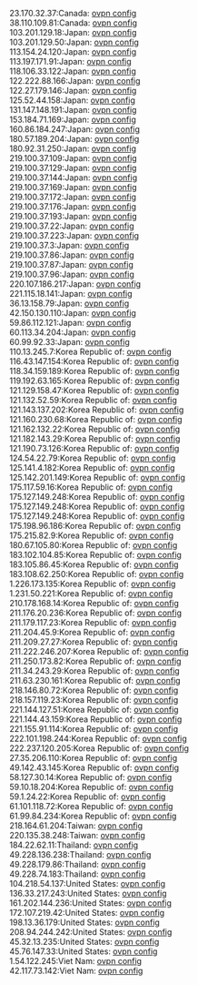 23.170.32.37:Canada: [ovpn config](vpn/23_170_32_37.ovpn)  
38.110.109.81:Canada: [ovpn config](vpn/38_110_109_81.ovpn)  
103.201.129.18:Japan: [ovpn config](vpn/103_201_129_18.ovpn)  
103.201.129.50:Japan: [ovpn config](vpn/103_201_129_50.ovpn)  
113.154.24.120:Japan: [ovpn config](vpn/113_154_24_120.ovpn)  
113.197.171.91:Japan: [ovpn config](vpn/113_197_171_91.ovpn)  
118.106.33.122:Japan: [ovpn config](vpn/118_106_33_122.ovpn)  
122.222.88.166:Japan: [ovpn config](vpn/122_222_88_166.ovpn)  
122.27.179.146:Japan: [ovpn config](vpn/122_27_179_146.ovpn)  
125.52.44.158:Japan: [ovpn config](vpn/125_52_44_158.ovpn)  
131.147.148.191:Japan: [ovpn config](vpn/131_147_148_191.ovpn)  
153.184.71.169:Japan: [ovpn config](vpn/153_184_71_169.ovpn)  
160.86.184.247:Japan: [ovpn config](vpn/160_86_184_247.ovpn)  
180.57.189.204:Japan: [ovpn config](vpn/180_57_189_204.ovpn)  
180.92.31.250:Japan: [ovpn config](vpn/180_92_31_250.ovpn)  
219.100.37.109:Japan: [ovpn config](vpn/219_100_37_109.ovpn)  
219.100.37.129:Japan: [ovpn config](vpn/219_100_37_129.ovpn)  
219.100.37.144:Japan: [ovpn config](vpn/219_100_37_144.ovpn)  
219.100.37.169:Japan: [ovpn config](vpn/219_100_37_169.ovpn)  
219.100.37.172:Japan: [ovpn config](vpn/219_100_37_172.ovpn)  
219.100.37.176:Japan: [ovpn config](vpn/219_100_37_176.ovpn)  
219.100.37.193:Japan: [ovpn config](vpn/219_100_37_193.ovpn)  
219.100.37.22:Japan: [ovpn config](vpn/219_100_37_22.ovpn)  
219.100.37.223:Japan: [ovpn config](vpn/219_100_37_223.ovpn)  
219.100.37.3:Japan: [ovpn config](vpn/219_100_37_3.ovpn)  
219.100.37.86:Japan: [ovpn config](vpn/219_100_37_86.ovpn)  
219.100.37.87:Japan: [ovpn config](vpn/219_100_37_87.ovpn)  
219.100.37.96:Japan: [ovpn config](vpn/219_100_37_96.ovpn)  
220.107.186.217:Japan: [ovpn config](vpn/220_107_186_217.ovpn)  
221.115.18.141:Japan: [ovpn config](vpn/221_115_18_141.ovpn)  
36.13.158.79:Japan: [ovpn config](vpn/36_13_158_79.ovpn)  
42.150.130.110:Japan: [ovpn config](vpn/42_150_130_110.ovpn)  
59.86.112.121:Japan: [ovpn config](vpn/59_86_112_121.ovpn)  
60.113.34.204:Japan: [ovpn config](vpn/60_113_34_204.ovpn)  
60.99.92.33:Japan: [ovpn config](vpn/60_99_92_33.ovpn)  
110.13.245.7:Korea Republic of: [ovpn config](vpn/110_13_245_7.ovpn)  
116.43.147.154:Korea Republic of: [ovpn config](vpn/116_43_147_154.ovpn)  
118.34.159.189:Korea Republic of: [ovpn config](vpn/118_34_159_189.ovpn)  
119.192.63.165:Korea Republic of: [ovpn config](vpn/119_192_63_165.ovpn)  
121.129.158.47:Korea Republic of: [ovpn config](vpn/121_129_158_47.ovpn)  
121.132.52.59:Korea Republic of: [ovpn config](vpn/121_132_52_59.ovpn)  
121.143.137.202:Korea Republic of: [ovpn config](vpn/121_143_137_202.ovpn)  
121.160.230.68:Korea Republic of: [ovpn config](vpn/121_160_230_68.ovpn)  
121.162.132.22:Korea Republic of: [ovpn config](vpn/121_162_132_22.ovpn)  
121.182.143.29:Korea Republic of: [ovpn config](vpn/121_182_143_29.ovpn)  
121.190.73.126:Korea Republic of: [ovpn config](vpn/121_190_73_126.ovpn)  
124.54.22.79:Korea Republic of: [ovpn config](vpn/124_54_22_79.ovpn)  
125.141.4.182:Korea Republic of: [ovpn config](vpn/125_141_4_182.ovpn)  
125.142.201.149:Korea Republic of: [ovpn config](vpn/125_142_201_149.ovpn)  
175.117.59.16:Korea Republic of: [ovpn config](vpn/175_117_59_16.ovpn)  
175.127.149.248:Korea Republic of: [ovpn config](vpn/175_127_149_248.ovpn)  
175.127.149.248:Korea Republic of: [ovpn config](vpn/175_127_149_248.ovpn)  
175.127.149.248:Korea Republic of: [ovpn config](vpn/175_127_149_248.ovpn)  
175.198.96.186:Korea Republic of: [ovpn config](vpn/175_198_96_186.ovpn)  
175.215.82.9:Korea Republic of: [ovpn config](vpn/175_215_82_9.ovpn)  
180.67.105.80:Korea Republic of: [ovpn config](vpn/180_67_105_80.ovpn)  
183.102.104.85:Korea Republic of: [ovpn config](vpn/183_102_104_85.ovpn)  
183.105.86.45:Korea Republic of: [ovpn config](vpn/183_105_86_45.ovpn)  
183.108.62.250:Korea Republic of: [ovpn config](vpn/183_108_62_250.ovpn)  
1.226.173.135:Korea Republic of: [ovpn config](vpn/1_226_173_135.ovpn)  
1.231.50.221:Korea Republic of: [ovpn config](vpn/1_231_50_221.ovpn)  
210.178.168.14:Korea Republic of: [ovpn config](vpn/210_178_168_14.ovpn)  
211.176.20.236:Korea Republic of: [ovpn config](vpn/211_176_20_236.ovpn)  
211.179.117.23:Korea Republic of: [ovpn config](vpn/211_179_117_23.ovpn)  
211.204.45.9:Korea Republic of: [ovpn config](vpn/211_204_45_9.ovpn)  
211.209.27.27:Korea Republic of: [ovpn config](vpn/211_209_27_27.ovpn)  
211.222.246.207:Korea Republic of: [ovpn config](vpn/211_222_246_207.ovpn)  
211.250.173.82:Korea Republic of: [ovpn config](vpn/211_250_173_82.ovpn)  
211.34.243.29:Korea Republic of: [ovpn config](vpn/211_34_243_29.ovpn)  
211.63.230.161:Korea Republic of: [ovpn config](vpn/211_63_230_161.ovpn)  
218.146.80.72:Korea Republic of: [ovpn config](vpn/218_146_80_72.ovpn)  
218.157.119.23:Korea Republic of: [ovpn config](vpn/218_157_119_23.ovpn)  
221.144.127.51:Korea Republic of: [ovpn config](vpn/221_144_127_51.ovpn)  
221.144.43.159:Korea Republic of: [ovpn config](vpn/221_144_43_159.ovpn)  
221.155.91.114:Korea Republic of: [ovpn config](vpn/221_155_91_114.ovpn)  
222.101.198.244:Korea Republic of: [ovpn config](vpn/222_101_198_244.ovpn)  
222.237.120.205:Korea Republic of: [ovpn config](vpn/222_237_120_205.ovpn)  
27.35.206.110:Korea Republic of: [ovpn config](vpn/27_35_206_110.ovpn)  
49.142.43.145:Korea Republic of: [ovpn config](vpn/49_142_43_145.ovpn)  
58.127.30.14:Korea Republic of: [ovpn config](vpn/58_127_30_14.ovpn)  
59.10.18.204:Korea Republic of: [ovpn config](vpn/59_10_18_204.ovpn)  
59.1.24.22:Korea Republic of: [ovpn config](vpn/59_1_24_22.ovpn)  
61.101.118.72:Korea Republic of: [ovpn config](vpn/61_101_118_72.ovpn)  
61.99.84.234:Korea Republic of: [ovpn config](vpn/61_99_84_234.ovpn)  
218.164.61.204:Taiwan: [ovpn config](vpn/218_164_61_204.ovpn)  
220.135.38.248:Taiwan: [ovpn config](vpn/220_135_38_248.ovpn)  
184.22.62.11:Thailand: [ovpn config](vpn/184_22_62_11.ovpn)  
49.228.136.238:Thailand: [ovpn config](vpn/49_228_136_238.ovpn)  
49.228.179.86:Thailand: [ovpn config](vpn/49_228_179_86.ovpn)  
49.228.74.183:Thailand: [ovpn config](vpn/49_228_74_183.ovpn)  
104.218.54.137:United States: [ovpn config](vpn/104_218_54_137.ovpn)  
136.33.217.243:United States: [ovpn config](vpn/136_33_217_243.ovpn)  
161.202.144.236:United States: [ovpn config](vpn/161_202_144_236.ovpn)  
172.107.219.42:United States: [ovpn config](vpn/172_107_219_42.ovpn)  
198.13.36.179:United States: [ovpn config](vpn/198_13_36_179.ovpn)  
208.94.244.242:United States: [ovpn config](vpn/208_94_244_242.ovpn)  
45.32.13.235:United States: [ovpn config](vpn/45_32_13_235.ovpn)  
45.76.147.33:United States: [ovpn config](vpn/45_76_147_33.ovpn)  
1.54.122.245:Viet Nam: [ovpn config](vpn/1_54_122_245.ovpn)  
42.117.73.142:Viet Nam: [ovpn config](vpn/42_117_73_142.ovpn)  
